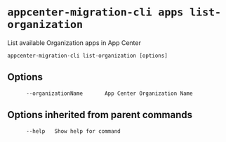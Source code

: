 # `appcenter-migration-cli apps list-organization`

List available Organization apps in App Center

```plaintext
appcenter-migration-cli list-organization [options]
```

## Options

```plaintext
      --organizationName       App Center Organization Name
```

## Options inherited from parent commands

```plaintext
      --help   Show help for command
```
